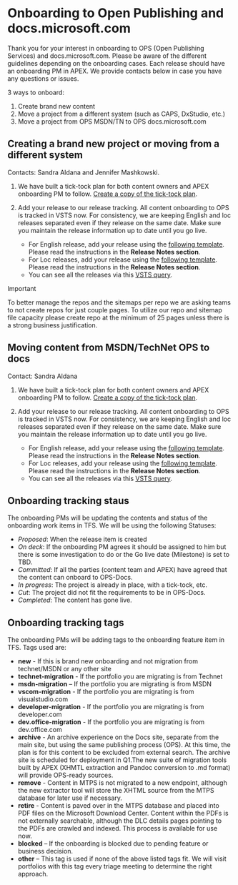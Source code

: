 # Onboarding to Open Publishing and docs.microsoft.com

Thank you for your interest in onboarding to OPS (Open Publishing Services) and docs.microsoft.com. Please be aware of the different guidelines depending on the onboarding cases. Each release should have an onboarding PM in APEX. We provide contacts below in case you have any questions or issues. 

3 ways to onboard:
1. Create brand new content
2. Move a project from a different system (such as CAPS, DxStudio, etc.)
3. Move a project from OPS MSDN/TN to OPS docs.microsoft.com
## Creating a brand new project or moving from a different system
Contacts: Sandra Aldana and Jennifer Mashkowski.

1. We have built a tick-tock plan for both content owners and APEX onboarding PM to follow. [Create a copy of the tick-tock plan](https://microsoft.sharepoint.com/teams/STBCSI/e/CE/_layouts/OneNote.aspx?id=%2Fteams%2FSTBCSI%2Fe%2FCE%2FCSI%20REL%2FCSI%20Release%20Tick%20Tock&wd=target%28Tick-Tock%20Overview.one%7CCCAFE2C7-977A-4663-8611-342DBB04A631%2FTick-Tock%20Checklist%20%28Template%5C%29%7C77AD99BC-658F-4544-B96F-B1249DA48F1C%2F%29).

2. Add  your release to our release tracking. All content onboarding to OPS is tracked in VSTS now. For consistency, we are keeping English and loc releases separated even if they release on the same date. Make sure you maintain the release information up to date until you go live.

    * For English release, add your release using the [following template](https://mseng.visualstudio.com/CSI/Onboarding/_workItems?_a=new&witd=Feature&templateId=5ce006d4-87bd-4dff-adb4-b710009dae4c). Please read the instructions in the **Release Notes section**.
    * For Loc releases, add your release using the [following template](https://mseng.visualstudio.com/CSI/Onboarding/_workItems?_a=new&witd=Feature&templateId=5fca7f82-7976-49c0-96a5-416a0cc4941a). Please read the instructions in the **Release Notes section**.
    * You can see all the releases via this [VSTS query](https://mseng.visualstudio.com/CSI/Onboarding/_queries?id=3c45d380-9fe3-4fd3-90e9-6a994e1b703a&_a=query).

> [!IMPORTANT]
> To better manage the repos and the sitemaps per repo we are asking teams to not create repos for just couple pages.  To utilize our repo and sitemap file capacity please create repo at the minimum of 25 pages unless there is a strong business justification.

## Moving content from MSDN/TechNet OPS to docs
Contact: Sandra Aldana

1. We have built a tick-tock plan for both content owners and APEX onboarding PM to follow. [Create a copy of the tick-tock plan](https://microsoft.sharepoint.com/teams/STBCSI/e/CE/_layouts/OneNote.aspx?id=%2Fteams%2FSTBCSI%2Fe%2FCE%2FCSI%20REL%2FCSI%20Release%20Tick%20Tock&wd=target%28Tick-Tock%20Template.one%7CCCAFE2C7-977A-4663-8611-342DBB04A631%2FTick-Tock%20Checklist%20%28Template%5C%29%20-%20From%20MSDN%5C%2FTN%5C%2FVS%7C67DC3619-B19E-4A19-8562-BB4F7AE4A5D6%2F%29).

2. Add  your release to our release tracking. All content onboarding to OPS is tracked in VSTS now. For consistency, we are keeping English and loc releases separated even if they release on the same date. Make sure you maintain the release information up to date until you go live.
    * For English release, add your release using the [following template](https://mseng.visualstudio.com/CSI/Onboarding/_workItems?_a=new&witd=Feature&templateId=5ce006d4-87bd-4dff-adb4-b710009dae4c). Please read the instructions in the **Release Notes section**.
    * For Loc releases, add your release using the [following template](https://mseng.visualstudio.com/CSI/Onboarding/_workItems?_a=new&witd=Feature&templateId=5fca7f82-7976-49c0-96a5-416a0cc4941a). Please read the instructions in the **Release Notes section**.
    * You can see all the releases via this [VSTS query](https://mseng.visualstudio.com/CSI/Onboarding/_queries?id=3c45d380-9fe3-4fd3-90e9-6a994e1b703a&_a=query).


## Onboarding tracking staus
The onboarding PMs will be updating the contents and status of the onboarding work items in TFS. We will be using the following Statuses:
* *Proposed*: When the release item is created
* *On deck*: If the onboarding PM agrees it should be assigned to him but there is some investigation to do or the Go live date (Milestone) is set to TBD.
* *Committed*: If all the parties (content team and APEX) have agreed that the content can onboard to OPS-Docs.
* *In progress*: The project is already in place, with a tick-tock, etc. 
* *Cut*: The project did not fit the requirements to be in OPS-Docs.
* *Completed*: The content has gone live.

## Onboarding tracking tags
The onboarding PMs will be adding tags to the onboarding feature item in TFS. Tags used are:
* **new** - If this is brand new onboarding and not migration from technet/MSDN or any other site
* **technet-migration** - If the portfolio you are migrating is from Technet
* **msdn-migration** – If the portfolio you are migrating is from MSDN
* **vscom-migration** - If the portfolio you are migrating is from visualstudio.com
* **developer-migration** - If the portfolio you are migrating is from developer.com
* **dev.office-migration** - If the portfolio you are migrating is from dev.office.com
* **archive** - An archive experience on the Docs site, separate from the main site, but using the same publishing process (OPS). At this time, the plan is for this content to be excluded from external search. The archive site is scheduled for deployment in Q1.The new suite of migration tools built by APEX (XHMTL extraction and Pandoc conversion to .md format) will provide OPS-ready sources.
* **remove** - Content in MTPS is not migrated to a new endpoint, although the new extractor tool will store the XHTML source from the MTPS database for later use if necessary.
* **retire** - Content is paved over in the MTPS database and placed into PDF files on the Microsoft Download Center. Content within the PDFs is not externally searchable, although the DLC details pages pointing to the PDFs are crawled and indexed. This process is available for use now.
* **blocked** – If the onboarding is blocked due to pending feature or business decision.
* **other** – This tag is used if none of the above listed tags fit. We will visit portfolios with this tag every triage meeting to determine the right approach. 

